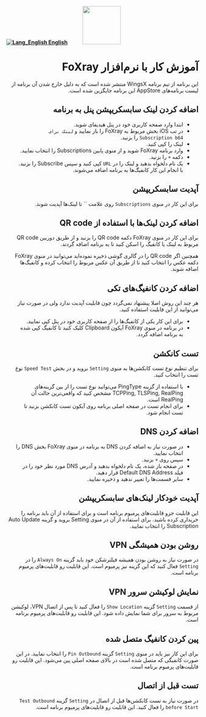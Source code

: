 [**![Lang_English](https://user-images.githubusercontent.com/125398461/229074810-599bd7f9-0bc1-44a9-b76e-90bf7e182314.png) English**](https://github.com/hiddify/hiddify-config/wiki/Tutorial-for-FoXray-app)&nbsp;&nbsp;&nbsp;&nbsp;&nbsp;&nbsp;&nbsp;&nbsp;&nbsp;&nbsp;<a href="https://github.com/hiddify/hiddify-config/wiki/%D9%87%D9%85%D9%87-%D8%A2%D9%85%D9%88%D8%B2%D8%B4%E2%80%8C%D9%87%D8%A7-%D9%88-%D9%88%DB%8C%D8%AF%D8%A6%D9%88%D9%87%D8%A7"><img width="100" src="https://github.com/hiddify/hiddify-config/assets/125398461/3704cd84-eee6-4c45-abe7-3c02936bbebb" /></a>

<div dir=rtl>

# آموزش کار با نرم‌افزار FoXray
این برنامه از تیم برنامه WingsX منتشر شده است که به دلیل خارج شدن آن برنامه از لیست برنامه‌های AppStore این برنامه جایگزین شده است.

## اضافه کردن لینک سابسکریپشن پنل به برنامه
* ابتدا وارد صفحه کاربری خود در پنل هیدیفای شوید.
* در تب iOS بخش مربوط به FoXray را باز نمایید و `لینک برای Subscription b64` را بزنید.
* لینک را کپی کنید.
* وارد برنامه FoXray شوید و از منوی پایین Subscriptions را انتخاب نمایید.
* دکمه `+` را بزنید.
* یک نام دلخواه بدهید و لینک را در `URL` کپی کنید و سپس Subscribe را بزنید. با انجام این کار کانفیگ‌ها به برنامه اضافه می‌شوند.

## آپدیت سابسکریپشن
برای این کار در منوی `Subscriptions` روی علامت `` تا لینک‌ها آپدیت شوند.

## اضافه کردن لینک‌ها با استفاده از QR code
برای این کار در منوی FoXray دکمه QR code را بزنید و از طریق دوربین QR code مربوط به لینک یا کانفیگ را اسکن کنید تا به برنامه اضافه گردند.

همچنین اگر QR code را در گالری گوشی ذخیره نموده‌اید می‌توانید در منوی FoXray دکمه عکس را انتخاب کنید تا از طریق آن عکس مربوط را انتخاب کرده و کانفیگ‌ها اضافه شوند.

## اضافه کردن کانفیگ‌های تکی
هر چند این روش اصلا پیشنهاد نمی‌گردد چون قابلیت آپدیت ندارد ولی در صورت نیاز می‌توانید از این قابلیت استفاده کنید. 
* برای این کار یکی از کانفیگ‌ها را از صفحه کاربری خود در پنل کپی نمایید.
* در برنامه در منوی FoXray آیکون Clipboard کلیک کنید تا کانفیگ کپی شده به برنامه اضافه گردد.

## تست کانکشن
برای تنظیم نوع تست کانکشن‌ها به منوی `Setting` بروید و در بخش `Speed Test` نوع تست را انتخاب کنید.
* با استفاده از گزینه PingType می‌توانید نوع تست را از بین گزینه‌های TCPPing, TLSPing, RealPing مشخص کنید که واقعی‌ترین حالت آن RealPing است.
* برای انجام تست در صفحه اصلی برنامه روی آیکون تست کانکشن بزنید تا تست انجام شود.

## اضافه کردن DNS
* در صورت نیاز به اضافه کردن DNS به برنامه در منوی FoXray بخش DNS را انتخاب نمایید.
* سپس روی `+` بزنید.
* در صفحه باز شده، یک نام دلخواه بدهید و آدرس DNS مورد نظر خود را در فیلد Default DNS Address قرار دهید.
* سایر قسمت‌ها را تغییر ندهید و ذخیره نمایید.

## آپدیت خودکار لینک‌های سابسکریپشن
این قابلیت جزو قابلیت‌های پرمیوم برنامه است و برای استفاده از آن باید برنامه را خریداری کرده باشید.
برای استفاده از آن در منوی Setting بروید و گزینه Auto Update Subscription را انتخاب نمایید.

## روشن بودن همیشگی VPN
در صورت نیاز به روشن بودن همیشه فیلترشکن خود باید گزینه‌ `Always On` را در `Setting` فعال کنید که این گزینه نیز پرمیوم است. این قابلیت رو قابلیت‌های پرمیوم برنامه است.

## نمایش لوکیشن سرور VPN
از قسمت `Setting` گزینه `Show Location` را فعال کنید تا پس از اتصال VPN، لوکیشن مربوط به سرور برای شما نمایش داده شود. این قابلیت رو قابلیت‌های پرمیوم برنامه است.

## پین کردن کانفیگ متصل شده
برای این کار نیز باید در منوی `Setting` گزینه `Pin Outbound` را انتخاب نمایید. در این صورت کانفیگی که متصل شده است در بالای صفحه اصلی پین می‌شود. این قابلیت رو قابلیت‌های پرمیوم برنامه است.

## تست قبل از اتصال
در صورت نیاز به تست کانکشن‌ها قبل از اتصال در `Setting` گزینه `Test Outbound before Start` را فعال کنید. این قابلیت رو قابلیت‌های پرمیوم برنامه است.
